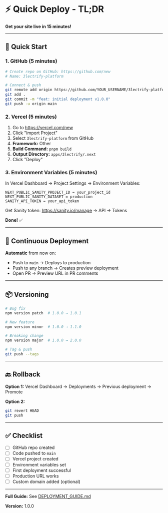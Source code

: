 # ⚡ Quick Deploy - TL;DR

**Get your site live in 15 minutes!**

---

## 🚀 Quick Start

### **1. GitHub (5 minutes)**

```bash
# Create repo on GitHub: https://github.com/new
# Name: 3lectrify-platform

# Connect & push
git remote add origin https://github.com/YOUR_USERNAME/3lectrify-platform.git
git add .
git commit -m "feat: initial deployment v1.0.0"
git push -u origin main
```

### **2. Vercel (5 minutes)**

1. Go to https://vercel.com/new
2. Click "Import Project"
3. Select `3lectrify-platform` from GitHub
4. **Framework:** Other
5. **Build Command:** `pnpm build`
6. **Output Directory:** `apps/3lectrify/.next`
7. Click "Deploy"

### **3. Environment Variables (5 minutes)**

In Vercel Dashboard → Project Settings → Environment Variables:

```
NEXT_PUBLIC_SANITY_PROJECT_ID = your_project_id
NEXT_PUBLIC_SANITY_DATASET = production
SANITY_API_TOKEN = your_api_token
```

Get Sanity token: https://sanity.io/manage → API → Tokens

**Done!** ✅

---

## 🔄 Continuous Deployment

**Automatic** from now on:

- Push to `main` → Deploys to production
- Push to any branch → Creates preview deployment
- Open PR → Preview URL in PR comments

---

## 📦 Versioning

```bash
# Bug fix
npm version patch  # 1.0.0 → 1.0.1

# New feature
npm version minor  # 1.0.0 → 1.1.0

# Breaking change
npm version major  # 1.0.0 → 2.0.0

# Tag & push
git push --tags
```

---

## 🔙 Rollback

**Option 1:** Vercel Dashboard → Deployments → Previous deployment → Promote

**Option 2:**
```bash
git revert HEAD
git push
```

---

## ✅ Checklist

- [ ] GitHub repo created
- [ ] Code pushed to `main`
- [ ] Vercel project created
- [ ] Environment variables set
- [ ] First deployment successful
- [ ] Production URL works
- [ ] Custom domain added (optional)

---

**Full Guide:** See [DEPLOYMENT_GUIDE.md](./DEPLOYMENT_GUIDE.md)

**Version:** 1.0.0


